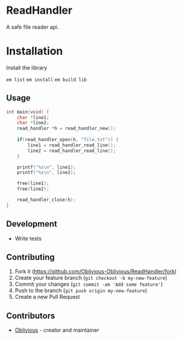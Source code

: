 # ReadHandler

A safe file reader api.

# Installation

Install the library

`em list`
`em install`
`em build lib`

## Usage

```c
int main(void) {
    char *line1;
    char *line2;
    read_handler *h = read_handler_new();
    
    if(read_handler_open(h, "file.txt")) {
        line1 = read_handler_read_line();
        line2 = read_handler_read_line();
    }

    printf("%s\n", line1);
    printf("%s\n", line2);

    free(line1);
    free(line2);

    read_handler_close(h);
}
```

## Development

* Write tests

## Contributing

1. Fork it (<https://github.com/Oblivious-Oblivious/ReadHandler/fork>)
2. Create your feature branch (`git checkout -b my-new-feature`)
3. Commit your changes (`git commit -am 'Add some feature'`)
4. Push to the branch (`git push origin my-new-feature`)
5. Create a new Pull Request

## Contributors

- [Oblivious](https://github.com/Oblivious-Oblivious) - creator and maintainer
